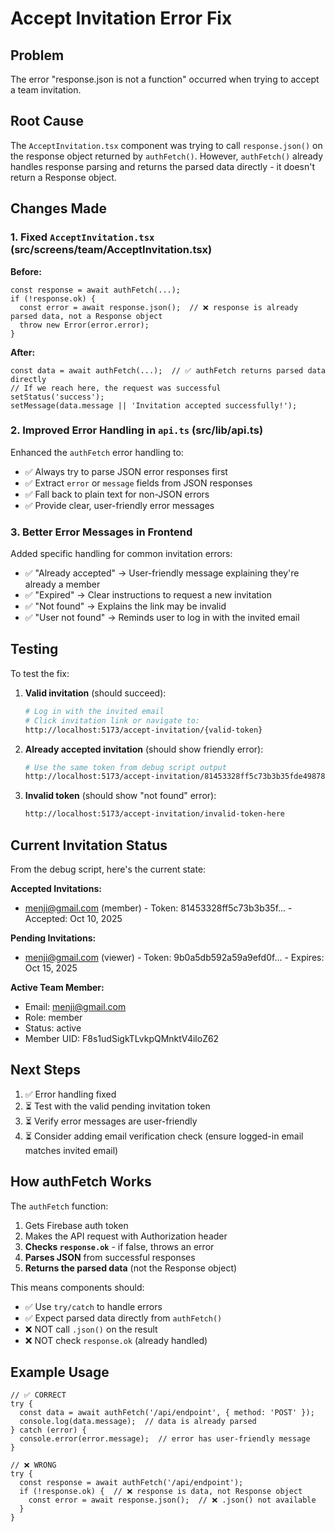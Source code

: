 # Accept Invitation Error Fix

## Problem
The error "response.json is not a function" occurred when trying to accept a team invitation.

## Root Cause
The `AcceptInvitation.tsx` component was trying to call `response.json()` on the response object returned by `authFetch()`. However, `authFetch()` already handles response parsing and returns the parsed data directly - it doesn't return a Response object.

## Changes Made

### 1. Fixed `AcceptInvitation.tsx` (src/screens/team/AcceptInvitation.tsx)

**Before:**
```tsx
const response = await authFetch(...);
if (!response.ok) {
  const error = await response.json();  // ❌ response is already parsed data, not a Response object
  throw new Error(error.error);
}
```

**After:**
```tsx
const data = await authFetch(...);  // ✅ authFetch returns parsed data directly
// If we reach here, the request was successful
setStatus('success');
setMessage(data.message || 'Invitation accepted successfully!');
```

### 2. Improved Error Handling in `api.ts` (src/lib/api.ts)

Enhanced the `authFetch` error handling to:
- ✅ Always try to parse JSON error responses first
- ✅ Extract `error` or `message` fields from JSON responses
- ✅ Fall back to plain text for non-JSON errors
- ✅ Provide clear, user-friendly error messages

### 3. Better Error Messages in Frontend

Added specific handling for common invitation errors:
- ✅ "Already accepted" → User-friendly message explaining they're already a member
- ✅ "Expired" → Clear instructions to request a new invitation
- ✅ "Not found" → Explains the link may be invalid
- ✅ "User not found" → Reminds user to log in with the invited email

## Testing

To test the fix:

1. **Valid invitation** (should succeed):
   ```bash
   # Log in with the invited email
   # Click invitation link or navigate to:
   http://localhost:5173/accept-invitation/{valid-token}
   ```

2. **Already accepted invitation** (should show friendly error):
   ```bash
   # Use the same token from debug script output
   http://localhost:5173/accept-invitation/81453328ff5c73b3b35fde4987861799ec54176a1b6fd940799e497a8924bde8
   ```

3. **Invalid token** (should show "not found" error):
   ```bash
   http://localhost:5173/accept-invitation/invalid-token-here
   ```

## Current Invitation Status

From the debug script, here's the current state:

**Accepted Invitations:**
- menji@gmail.com (member) - Token: 81453328ff5c73b3b35f... - Accepted: Oct 10, 2025

**Pending Invitations:**
- menji@gmail.com (viewer) - Token: 9b0a5db592a59a9efd0f... - Expires: Oct 15, 2025

**Active Team Member:**
- Email: menji@gmail.com
- Role: member  
- Status: active
- Member UID: F8s1udSigkTLvkpQMnktV4iloZ62

## Next Steps

1. ✅ Error handling fixed
2. ⏳ Test with the valid pending invitation token
3. ⏳ Verify error messages are user-friendly
4. ⏳ Consider adding email verification check (ensure logged-in email matches invited email)

## How authFetch Works

The `authFetch` function:
1. Gets Firebase auth token
2. Makes the API request with Authorization header
3. **Checks `response.ok`** - if false, throws an error
4. **Parses JSON** from successful responses
5. **Returns the parsed data** (not the Response object)

This means components should:
- ✅ Use `try/catch` to handle errors
- ✅ Expect parsed data directly from `authFetch()`
- ❌ NOT call `.json()` on the result
- ❌ NOT check `response.ok` (already handled)

## Example Usage

```tsx
// ✅ CORRECT
try {
  const data = await authFetch('/api/endpoint', { method: 'POST' });
  console.log(data.message);  // data is already parsed
} catch (error) {
  console.error(error.message);  // error has user-friendly message
}

// ❌ WRONG
try {
  const response = await authFetch('/api/endpoint');
  if (!response.ok) {  // ❌ response is data, not Response object
    const error = await response.json();  // ❌ .json() not available
  }
}
```
